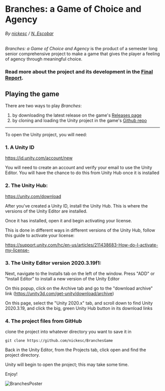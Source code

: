 # Branches: a Game of Choice and Agency

###### By [nickesc](https://github.com/nickesc) / [N. Escobar](https://nickesc.com)

*Branches: a Game of Choice and Agency* is the product of a semester long senior comprehensive project to make a game that gives the player a feeling of agency through meaningful choice. 

### Read more about the project and its development in the [Final Report](https://nickesc.github.io/BranchesGame).

## Playing the game

There are two ways to play *Branches*: 
1. by downloading the latest release on the game's [Releases page](https://github.com/nickesc/BranchesGame/releases)
2. by cloning and loading the Unity project in the game's [Github repo](https://github.com/nickesc/BranchesGame/releases)

------

To open the Unity project, you will need:

### 1. A Unity ID

https://id.unity.com/account/new

You will need to create an account and verify your email to use the Unity Editor. You will have the chance to do this from Unity Hub once it is installed

### 2. The Unity Hub:

https://unity.com/download

After you've created a Unity ID, install the Unity Hub. This is where the versions of the Unity Editor are installed.

Once it has installed, open it and begin activating your license.

This is done in different ways in different versions of the Unity Hub, follow this guide to activate your license:

https://support.unity.com/hc/en-us/articles/211438683-How-do-I-activate-my-license-

### 3. The Unity Editor version 2020.3.19f1:

Next, navigate to the Installs tab on the left of the window. Press "ADD" or "Install Editor" to install a new version of the Unity Editor

On this popup, click on the Archive tab and go to the "download archive" link (https://unity3d.com/get-unity/download/archive)

On this page, select the "Unity 2020.x" tab, and scroll down to find Unity 2020.3.19, and click the big, green Unity Hub button in its download links

### 4. The project files from GitHub

clone the project into whatever directory you want to save it in

 `git clone https://github.com/nickesc/BranchesGame`

Back in the Unity Editor, from the Projects tab, click open and find the project directory.

Unity will begin to open the project; this may take some time.

Enjoy!

![BranchesPoster](BranchesPosterFinal@300dpi.png)
